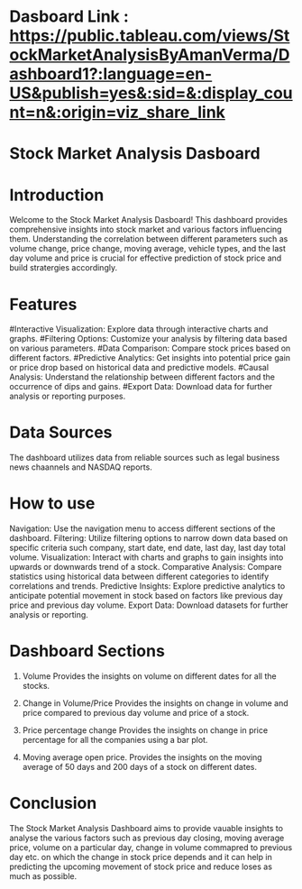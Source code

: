 # Dasboard Link : https://public.tableau.com/views/StockMarketAnalysisByAmanVerma/Dashboard1?:language=en-US&publish=yes&:sid=&:display_count=n&:origin=viz_share_link

# Stock Market Analysis Dasboard

# Introduction

Welcome to the Stock Market Analysis Dasboard! This dashboard provides comprehensive insights into stock market and various factors influencing them. Understanding the correlation between different parameters such as volume change, price change, moving average, vehicle types, and the last day volume and price is crucial for effective prediction of stock price and build stratergies accordingly.

# Features

#Interactive Visualization: Explore data through interactive charts and graphs.
#Filtering Options: Customize your analysis by filtering data based on various parameters.
#Data Comparison: Compare stock prices based on different factors.
#Predictive Analytics: Get insights into potential price gain or price drop based on historical data and predictive models.
#Causal Analysis: Understand the relationship between different factors and the occurrence of dips and gains.
#Export Data: Download data for further analysis or reporting purposes.

# Data Sources

The dashboard utilizes data from reliable sources such as legal business news chaannels and NASDAQ reports.

# How to use

Navigation: Use the navigation menu to access different sections of the dashboard.
Filtering: Utilize filtering options to narrow down data based on specific criteria such company, start date, end date, last day, last day total volume.
Visualization: Interact with charts and graphs to gain insights into upwards or downwards trend of a stock.
Comparative Analysis: Compare statistics using historical data between different categories to identify correlations and trends.
Predictive Insights: Explore predictive analytics to anticipate potential movement in stock based on factors like previous day price and previous day volume.
Export Data: Download datasets for further analysis or reporting.

# Dashboard Sections

1. Volume
Provides the insights on volume on different dates for all the stocks.

2. Change in Volume/Price
Provides the insights on change in volume and price compared to previous day volume and price of a stock.

3. Price percentage change
Provides the insights on change in price percentage for all the companies using a bar plot.

4. Moving average open price.
Provides the insights on the moving average of 50 days and 200 days of a stock on different dates.

# Conclusion

The Stock Market Analysis Dashboard aims to provide vauable insights to analyse the various factors such as previous day closing, moving average price, volume on a particular day, change in volume commapred to previous day etc. on which the change in stock price depends and it can help in predicting the upcoming movement of stock price and reduce loses as much as possible.
